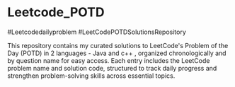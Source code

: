 # Leetcode_POTD
#Leetcodedailyproblem
#LeetCodePOTDSolutionsRepository


This repository contains my curated solutions to LeetCode's Problem of the Day (POTD) in 2 languages - Java and c++ , organized chronologically and by question name for easy access. Each entry includes the LeetCode problem name and solution code, structured to track daily progress and strengthen problem-solving skills across essential topics.
